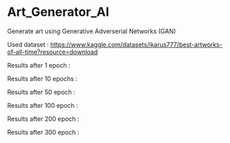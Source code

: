 # Art_Generator_AI
Generate art using Generative Adverserial Networks (GAN)

Used dataset : https://www.kaggle.com/datasets/ikarus777/best-artworks-of-all-time?resource=download

Results after 1 epoch : 


Results after 10 epochs : 


Results after 50 epoch : 


Results after 100 epoch : 


Results after 200 epoch : 


Results after 300 epoch : 
